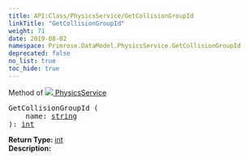 ```yaml
---
title: API:Class/PhysicsService/GetCollisionGroupId
linkTitle: "GetCollisionGroupId"
weight: 71
date: 2019-08-02
namespace: Primrose.DataModel.PhysicsService.GetCollisionGroupId
deprecated: false
no_list: true
toc_hide: true
---
```

Method of <a href="/docs/api-reference/Class/PhysicsService"><img src="/icons/silk/default.png"/>&nbsp;PhysicsService</a>
<pre class="method-declaration">
GetCollisionGroupId (
    name: <a class="type" href="/docs/api-reference/System/string">string</a>
): <a class="type" href="/docs/api-reference/System/Primitives#int32">int</a></pre>
<b>Return Type: </b>
<a class="type" href="/docs/api-reference/System/Primitives#int32">int</a>
<br/>
<b>Description: </b>